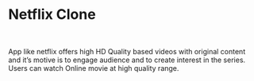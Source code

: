 <h1>Netflix Clone</h1>
<Br/>
<p>App like netflix offers high HD Quality based videos with original content and it’s motive is to engage audience and to create interest in the series. Users can watch Online movie at high quality range.</p>
